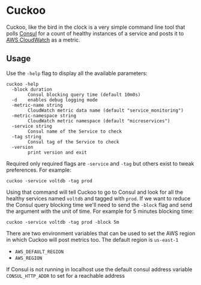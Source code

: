 # Cuckoo

Cuckoo, like the bird in the clock is a very simple command line tool that polls
[Consul][consul] for a count of healthy instances of a service and posts it to
[AWS CloudWatch][cloudwatch] as a metric.

## Usage

Use the `-help` flag to display all the available parameters:

    cuckoo -help
      -block duration
            Consul blocking query time (default 10m0s)
      -d    enables debug logging mode
      -metric-name string
            CloudWatch metric data name (default "service_monitoring")
      -metric-namespace string
            CloudWatch metric namespace (default "microservices")
      -service string
            Consul name of the Service to check
      -tag string
            Consul tag of the Service to check
      -version
            print version and exit

Required only required flags are `-service` and `-tag` but others exist to tweak
preferences. For example:

    cuckoo -service voltdb -tag prod

Using that command will tell Cuckoo to go to Consul and look for all the healthy
services named `voltdb` and tagged with `prod`. If we want to reduce the Consul
query blocking time we'll need to send the `-block` flag and send the argument
with the unit of time. For example for 5 minutes blocking time:

    cuckoo -service voltdb -tag prod -block 5m

There are two environment variables that can be used to set the AWS region in
which Cuckoo will post metrics too. The default region is `us-east-1`

- `AWS_DEFAULT_REGION`
- `AWS_REGION`

If Consul is not running in localhost use the default consul address variable
`CONSUL_HTTP_ADDR` to set for a reachable address

[consul]: https://www.consul.io
[cloudwatch]: https://aws.amazon.com/cloudwatch/
